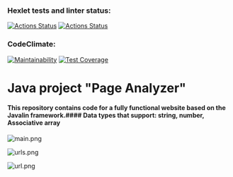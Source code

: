 ### Hexlet tests and linter status:
[![Actions Status](https://github.com/Sardakov/java-project-72/actions/workflows/hexlet-check.yml/badge.svg)](https://github.com/Sardakov/java-project-72/actions)
[![Actions Status](https://github.com/Sardakov/java-project-72//actions/workflows/main.yml/badge.svg)](https://github.com/Sardakov/java-project-72/actions)
### CodeClimate:
[![Maintainability](https://api.codeclimate.com/v1/badges/512e45751e25d5abcf5b/maintainability)](https://codeclimate.com/github/Sardakov/java-project-72/maintainability)
[![Test Coverage](https://api.codeclimate.com/v1/badges/512e45751e25d5abcf5b/test_coverage)](https://codeclimate.com/github/Sardakov/java-project-72/test_coverage)

# Java project "Page Analyzer"
#### This repository contains code for a fully functional website based on the Javalin framework.#### Data types that support: string, number, Associative array

![main.png](../java-project-72/img/main.png)

![urls.png](../java-project-72/img/urls.png)

![url.png](../java-project-72/img/url.png)